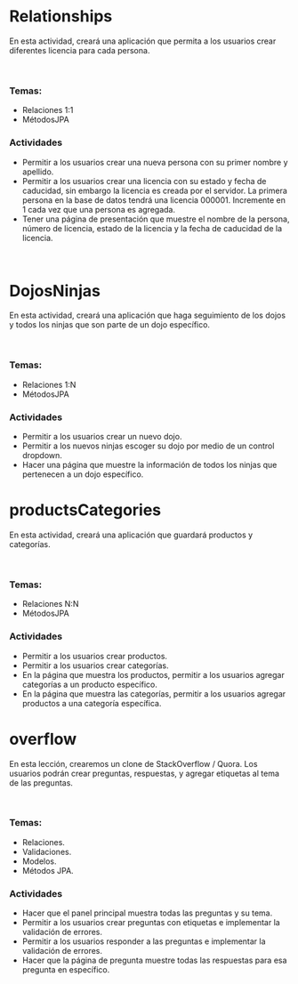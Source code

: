 <h1>Relationships</h1>
<p>En esta actividad, creará una aplicación que permita a los usuarios crear diferentes licencia para cada persona.</p>
<br>

<h3>Temas:</h3>
<ul>
  <li>Relaciones 1:1</li>
  <li>MétodosJPA</li>
</ul>

<h3>Actividades</h3>
<ul>
  <li>Permitir a los usuarios crear una nueva persona con su primer nombre y apellido.</li>
  <li>Permitir a los usuarios crear una licencia con su estado y fecha de caducidad, sin embargo la licencia es creada por el servidor. La primera persona en la base de datos tendrá una licencia 000001. Incremente en 1 cada vez que una persona es agregada.</li>
  <li>Tener una página de presentación que muestre el nombre de la persona, número de licencia, estado de la licencia y la fecha de caducidad de la licencia.</li>
</ul>

<br>

<h1>DojosNinjas</h1>
<p>En esta actividad, creará una aplicación que haga seguimiento de los dojos y todos los ninjas que son parte de un dojo específico.</p>
<br>

<h3>Temas:</h3>
<ul>
  <li>Relaciones 1:N</li>
  <li>MétodosJPA</li>
</ul>

<h3>Actividades</h3>
<ul>
  <li>Permitir a los usuarios crear un nuevo dojo.</li>
  <li>Permitir a los nuevos ninjas escoger su dojo por medio de un control dropdown.</li>
  <li>Hacer una página que muestre la información de todos los ninjas que pertenecen a un dojo específico.</li>
</ul>

<h1>productsCategories</h1>
<p>En esta actividad, creará una aplicación que guardará productos y categorías.</p>
<br>

<h3>Temas:</h3>
<ul>
  <li>Relaciones N:N</li>
  <li>MétodosJPA</li>
</ul>

<h3>Actividades</h3>
<ul>
  <li>Permitir a los usuarios crear productos.</li>
  <li>Permitir a los usuarios crear categorías.</li>
  <li>En la página que muestra los productos, permitir a los usuarios agregar categorías a un producto específico.</li>
  <li>En la página que muestra las categorías, permitir a los usuarios agregar productos a una categoría específica.</li>
</ul>

<h1>overflow</h1>
<p>En esta lección, crearemos un clone de StackOverflow / Quora. Los usuarios podrán crear preguntas, respuestas, y agregar etiquetas al tema de las preguntas.</p>
<br>

<h3>Temas:</h3>
<ul>
  <li>Relaciones.</li>
  <li>Validaciones.</li>
  <li>Modelos.</li>
  <li>Métodos JPA.</li>
</ul>

<h3>Actividades</h3>
<ul>
  <li>Hacer que el panel principal muestra todas las preguntas y su tema.</li>
  <li>Permitir a los usuarios crear preguntas con etiquetas e implementar la validación de errores.</li>
  <li>Permitir a los usuarios responder a las preguntas e implementar la validación de errores.</li>
  <li>Hacer que la página de pregunta muestre todas las respuestas para esa pregunta en específico.</li>
</ul>
